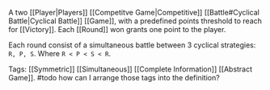 A two [[Player|Players]] [[Competitve Game|Competitive]] [[Battle#Cyclical Battle|Cyclical Battle]] [[Game]], with a predefined points threshold to reach for [[Victory]]. Each [[Round]] won grants one point to the player. 

Each round consist of a simultaneous battle between 3 cyclical strategies: `R, P, S`. Where `R < P < S < R`. 

Tags:
[[Symmetric]] [[Simultaneous]] [[Complete Information]] [[Abstract Game]].
#todo how can I arrange those tags into the definition?

  

